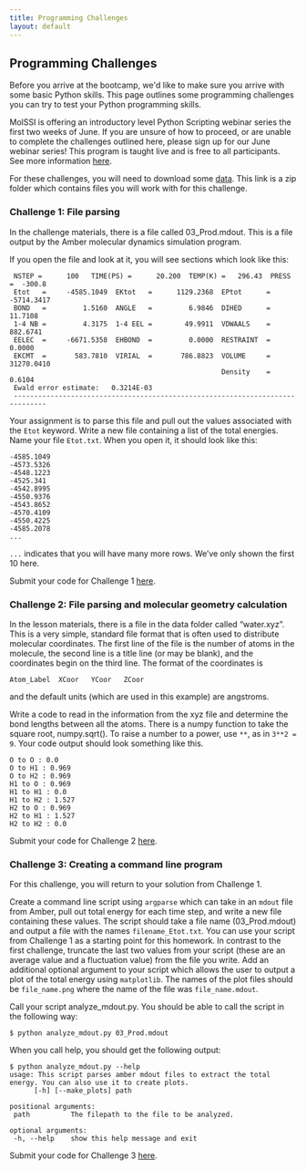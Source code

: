 ```yaml
---
title: Programming Challenges
layout: default
---
```


## Programming Challenges

Before you arrive at the bootcamp, we'd like to make sure you arrive with some basic Python skills. This page outlines some programming challenges you can try to test your Python programming skills.

MolSSI is offering an introductory level Python Scripting webinar series the first two weeks of June. If you are unsure of how to proceed, or are unable to complete the challenges outlined here, please sign up for our June webinar series! This program is taught live and is free to all participants. See more information [here](https://molssi.org/2020/05/18/june-webinar-series-fast-track-python-data-and-scripting/).

For these challenges, you will need to download some [data](https://education.molssi.org/python_scripting_cms/data/data.zip). This link is a zip folder which contains files you will work with for this challenge.

### Challenge 1: File parsing

In the challenge materials, there is a file called 03_Prod.mdout. This is a file output by the Amber molecular dynamics simulation program.

If you open the file and look at it, you will see sections which look like this:
```
 NSTEP =      100   TIME(PS) =      20.200  TEMP(K) =   296.43  PRESS =  -300.8
 Etot   =     -4585.1049  EKtot   =      1129.2368  EPtot      =     -5714.3417
 BOND   =         1.5160  ANGLE   =         6.9846  DIHED      =        11.7108
 1-4 NB =         4.3175  1-4 EEL =        49.9911  VDWAALS    =       882.6741
 EELEC  =     -6671.5358  EHBOND  =         0.0000  RESTRAINT  =         0.0000
 EKCMT  =       583.7810  VIRIAL  =       786.8823  VOLUME     =     31270.0410
                                                    Density    =         0.6104
 Ewald error estimate:   0.3214E-03
 ------------------------------------------------------------------------------
 ```
Your assignment is to parse this file and pull out the values associated with the `Etot` keyword. Write a new file containing a list of the total energies. Name your file `Etot.txt`. When you open it, it should look like this:

```
-4585.1049
-4573.5326
-4548.1223
-4525.341
-4542.8995
-4550.9376
-4543.8652
-4570.4109
-4550.4225
-4585.2078
...
```
`...` indicates that you will have many more rows. We’ve only shown the first 10 here.

Submit your code for Challenge 1 [here](https://molssi.typeform.com/to/W8szAK).

### Challenge 2: File parsing and molecular geometry calculation

In the lesson materials, there is a file in the data folder called “water.xyz”. This is a very simple, standard file format that is often used to distribute molecular coordinates. The first line of the file is the number of atoms in the molecule, the second line is a title line (or may be blank), and the coordinates begin on the third line. The format of the coordinates is

```
Atom_Label  XCoor   YCoor   ZCoor
```
and the default units (which are used in this example) are angstroms.

Write a code to read in the information from the xyz file and determine the bond lengths between all the atoms. There is a numpy function to take the square root, numpy.sqrt(). To raise a number to a power, use `**`, as in `3**2 = 9`. Your code output should look something like this.

```
O to O : 0.0
O to H1 : 0.969
O to H2 : 0.969
H1 to O : 0.969
H1 to H1 : 0.0
H1 to H2 : 1.527
H2 to O : 0.969
H2 to H1 : 1.527
H2 to H2 : 0.0
```

Submit your code for Challenge 2 [here](https://molssi.typeform.com/to/DetJ73).

### Challenge 3: Creating a command line program

For this challenge, you will return to your solution from Challenge 1.

Create a command line script using `argparse` which can take in an `mdout` file from Amber, pull out total energy for each time step, and write a new file containing these values. The script should take a file name (03_Prod.mdout) and output a file with the names `filename_Etot.txt`. You can use your script from Challenge 1 as a starting point for this homework. In contrast to the first challenge, truncate the last two values from your script (these are an average value and a fluctuation value) from the file you write. Add an additional optional argument to your script which allows the user to output a plot of the total energy using `matplotlib`. The names of the plot files should be `file_name.png` where the name of the file was `file_name.mdout`.

Call your script analyze_mdout.py. You should be able to call the script in the following way:
```
$ python analyze_mdout.py 03_Prod.mdout
```
When you call help, you should get the following output:
```
$ python analyze_mdout.py --help
usage: This script parses amber mdout files to extract the total energy. You can also use it to create plots.
      [-h] [--make_plots] path

positional arguments:
 path          The filepath to the file to be analyzed.

optional arguments:
 -h, --help    show this help message and exit
```

Submit your code for Challenge 3 [here](https://molssi.typeform.com/to/xtWK3H).
 

